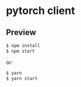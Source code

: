 # pytorch client

## Preview

```bash
$ npm install
$ npm start
```

or:

```bash
$ yarn
$ yarn start
```
 